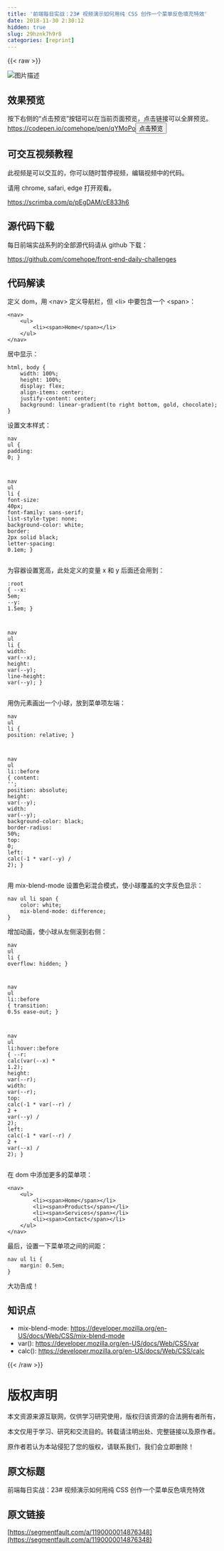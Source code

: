 ```yaml
---
title: '前端每日实战：23# 视频演示如何用纯 CSS 创作一个菜单反色填充特效' 
date: 2018-11-30 2:30:12
hidden: true
slug: 29hznk7h9r8
categories: [reprint]
---
```


{{< raw >}}

                    
<p><span class="img-wrap"><img data-src="/img/bVbcWJO?w=500&amp;h=500" src="https://static.alili.tech/img/bVbcWJO?w=500&amp;h=500" alt="图片描述" title="图片描述" style="cursor: pointer; display: inline;"></span></p>
<h2 id="articleHeader0">效果预览</h2>
<p>按下右侧的“点击预览”按钮可以在当前页面预览，点击链接可以全屏预览。<br><a href="https://codepen.io/comehope/pen/qYMoPo" rel="nofollow noreferrer" target="_blank">https://codepen.io/comehope/pen/qYMoPo</a><button class="btn btn-xs btn-default ml10 preview" data-url="comehope/pen/qYMoPo" data-typeid="3">点击预览</button></p>
<h2 id="articleHeader1">可交互视频教程</h2>
<p>此视频是可以交互的，你可以随时暂停视频，编辑视频中的代码。</p>
<p>请用 chrome, safari, edge 打开观看。</p>
<p><a href="https://scrimba.com/p/pEgDAM/cE833h6" rel="nofollow noreferrer" target="_blank">https://scrimba.com/p/pEgDAM/cE833h6</a></p>
<h2 id="articleHeader2">源代码下载</h2>
<p>每日前端实战系列的全部源代码请从 github 下载：</p>
<p><a href="https://github.com/comehope/front-end-daily-challenges" rel="nofollow noreferrer" target="_blank">https://github.com/comehope/front-end-daily-challenges</a></p>
<h2 id="articleHeader3">代码解读</h2>
<p>定义 dom，用 &lt;nav&gt; 定义导航栏，但 &lt;li&gt; 中要包含一个 &lt;span&gt;：</p>
<div class="widget-codetool" style="display:none;">
      <div class="widget-codetool--inner">
      <span class="selectCode code-tool" data-toggle="tooltip" data-placement="top" title="" data-original-title="全选"></span>
      <span type="button" class="copyCode code-tool" data-toggle="tooltip" data-placement="top" data-clipboard-text="<nav>
    <ul>
        <li><span>Home</span></li>
    </ul>
</nav>" title="" data-original-title="复制"></span>
      <span type="button" class="saveToNote code-tool" data-toggle="tooltip" data-placement="top" title="" data-original-title="放进笔记"></span>
      </div>
      </div><pre class="xml hljs"><code class="html"><span class="hljs-tag">&lt;<span class="hljs-name">nav</span>&gt;</span>
    <span class="hljs-tag">&lt;<span class="hljs-name">ul</span>&gt;</span>
        <span class="hljs-tag">&lt;<span class="hljs-name">li</span>&gt;</span><span class="hljs-tag">&lt;<span class="hljs-name">span</span>&gt;</span>Home<span class="hljs-tag">&lt;/<span class="hljs-name">span</span>&gt;</span><span class="hljs-tag">&lt;/<span class="hljs-name">li</span>&gt;</span>
    <span class="hljs-tag">&lt;/<span class="hljs-name">ul</span>&gt;</span>
<span class="hljs-tag">&lt;/<span class="hljs-name">nav</span>&gt;</span></code></pre>
<p>居中显示：</p>
<div class="widget-codetool" style="display:none;">
      <div class="widget-codetool--inner">
      <span class="selectCode code-tool" data-toggle="tooltip" data-placement="top" title="" data-original-title="全选"></span>
      <span type="button" class="copyCode code-tool" data-toggle="tooltip" data-placement="top" data-clipboard-text="html, body {
    width: 100%;
    height: 100%;
    display: flex;
    align-items: center;
    justify-content: center;
    background: linear-gradient(to right bottom, gold, chocolate);
}" title="" data-original-title="复制"></span>
      <span type="button" class="saveToNote code-tool" data-toggle="tooltip" data-placement="top" title="" data-original-title="放进笔记"></span>
      </div>
      </div><pre class="css hljs"><code class="css"><span class="hljs-selector-tag">html</span>, <span class="hljs-selector-tag">body</span> {
    <span class="hljs-attribute">width</span>: <span class="hljs-number">100%</span>;
    <span class="hljs-attribute">height</span>: <span class="hljs-number">100%</span>;
    <span class="hljs-attribute">display</span>: flex;
    <span class="hljs-attribute">align-items</span>: center;
    <span class="hljs-attribute">justify-content</span>: center;
    <span class="hljs-attribute">background</span>: <span class="hljs-built_in">linear-gradient</span>(to right bottom, gold, chocolate);
}</code></pre>
<p>设置文本样式：</p>
<div class="widget-codetool" style="display:none;">
      <div class="widget-codetool--inner">
      <span class="selectCode code-tool" data-toggle="tooltip" data-placement="top" title="" data-original-title="全选"></span>
      <span type="button" class="copyCode code-tool" data-toggle="tooltip" data-placement="top" data-clipboard-text="nav ul {
    padding: 0;
}

nav ul li {
    font-size: 40px;
    font-family: sans-serif;
    list-style-type: none;
    background-color: white;
    border: 2px solid black;
    letter-spacing: 0.1em;
}" title="" data-original-title="复制"></span>
      <span type="button" class="saveToNote code-tool" data-toggle="tooltip" data-placement="top" title="" data-original-title="放进笔记"></span>
      </div>
      </div><pre class="css hljs"><code class="css"><span class="hljs-selector-tag">nav</span> <span class="hljs-selector-tag">ul</span> {
    <span class="hljs-attribute">padding</span>: <span class="hljs-number">0</span>;
}

<span class="hljs-selector-tag">nav</span> <span class="hljs-selector-tag">ul</span> <span class="hljs-selector-tag">li</span> {
    <span class="hljs-attribute">font-size</span>: <span class="hljs-number">40px</span>;
    <span class="hljs-attribute">font-family</span>: sans-serif;
    <span class="hljs-attribute">list-style-type</span>: none;
    <span class="hljs-attribute">background-color</span>: white;
    <span class="hljs-attribute">border</span>: <span class="hljs-number">2px</span> solid black;
    <span class="hljs-attribute">letter-spacing</span>: <span class="hljs-number">0.1em</span>;
}</code></pre>
<p>为容器设置宽高，此处定义的变量 x 和 y 后面还会用到：</p>
<div class="widget-codetool" style="display:none;">
      <div class="widget-codetool--inner">
      <span class="selectCode code-tool" data-toggle="tooltip" data-placement="top" title="" data-original-title="全选"></span>
      <span type="button" class="copyCode code-tool" data-toggle="tooltip" data-placement="top" data-clipboard-text=":root {
    --x: 5em;
    --y: 1.5em;
}

nav ul li {
    width: var(--x);
    height: var(--y);
    line-height: var(--y);
}" title="" data-original-title="复制"></span>
      <span type="button" class="saveToNote code-tool" data-toggle="tooltip" data-placement="top" title="" data-original-title="放进笔记"></span>
      </div>
      </div><pre class="css hljs"><code class="css"><span class="hljs-selector-pseudo">:root</span> {
    <span class="hljs-attribute">--x</span>: <span class="hljs-number">5em</span>;
    <span class="hljs-attribute">--y</span>: <span class="hljs-number">1.5em</span>;
}

<span class="hljs-selector-tag">nav</span> <span class="hljs-selector-tag">ul</span> <span class="hljs-selector-tag">li</span> {
    <span class="hljs-attribute">width</span>: <span class="hljs-built_in">var</span>(--x);
    <span class="hljs-attribute">height</span>: <span class="hljs-built_in">var</span>(--y);
    <span class="hljs-attribute">line-height</span>: <span class="hljs-built_in">var</span>(--y);
}</code></pre>
<p>用伪元素画出一个小球，放到菜单项左端：</p>
<div class="widget-codetool" style="display:none;">
      <div class="widget-codetool--inner">
      <span class="selectCode code-tool" data-toggle="tooltip" data-placement="top" title="" data-original-title="全选"></span>
      <span type="button" class="copyCode code-tool" data-toggle="tooltip" data-placement="top" data-clipboard-text="nav ul li {
    position: relative;
}

nav ul li::before {
    content: '';
    position: absolute;
    height: var(--y);
    width: var(--y);
    background-color: black;
    border-radius: 50%;
    top: 0;
    left: calc(-1 * var(--y) / 2);
}" title="" data-original-title="复制"></span>
      <span type="button" class="saveToNote code-tool" data-toggle="tooltip" data-placement="top" title="" data-original-title="放进笔记"></span>
      </div>
      </div><pre class="css hljs"><code class="css"><span class="hljs-selector-tag">nav</span> <span class="hljs-selector-tag">ul</span> <span class="hljs-selector-tag">li</span> {
    <span class="hljs-attribute">position</span>: relative;
}

<span class="hljs-selector-tag">nav</span> <span class="hljs-selector-tag">ul</span> <span class="hljs-selector-tag">li</span><span class="hljs-selector-pseudo">::before</span> {
    <span class="hljs-attribute">content</span>: <span class="hljs-string">''</span>;
    <span class="hljs-attribute">position</span>: absolute;
    <span class="hljs-attribute">height</span>: <span class="hljs-built_in">var</span>(--y);
    <span class="hljs-attribute">width</span>: <span class="hljs-built_in">var</span>(--y);
    <span class="hljs-attribute">background-color</span>: black;
    <span class="hljs-attribute">border-radius</span>: <span class="hljs-number">50%</span>;
    <span class="hljs-attribute">top</span>: <span class="hljs-number">0</span>;
    <span class="hljs-attribute">left</span>: <span class="hljs-built_in">calc</span>(-1 * var(--y) / <span class="hljs-number">2</span>);
}</code></pre>
<p>用 mix-blend-mode 设置色彩混合模式，使小球覆盖的文字反色显示：</p>
<div class="widget-codetool" style="display:none;">
      <div class="widget-codetool--inner">
      <span class="selectCode code-tool" data-toggle="tooltip" data-placement="top" title="" data-original-title="全选"></span>
      <span type="button" class="copyCode code-tool" data-toggle="tooltip" data-placement="top" data-clipboard-text="nav ul li span {
    color: white;
    mix-blend-mode: difference;
}" title="" data-original-title="复制"></span>
      <span type="button" class="saveToNote code-tool" data-toggle="tooltip" data-placement="top" title="" data-original-title="放进笔记"></span>
      </div>
      </div><pre class="css hljs"><code class="css"><span class="hljs-selector-tag">nav</span> <span class="hljs-selector-tag">ul</span> <span class="hljs-selector-tag">li</span> <span class="hljs-selector-tag">span</span> {
    <span class="hljs-attribute">color</span>: white;
    <span class="hljs-attribute">mix-blend-mode</span>: difference;
}</code></pre>
<p>增加动画，使小球从左侧滚到右侧：</p>
<div class="widget-codetool" style="display:none;">
      <div class="widget-codetool--inner">
      <span class="selectCode code-tool" data-toggle="tooltip" data-placement="top" title="" data-original-title="全选"></span>
      <span type="button" class="copyCode code-tool" data-toggle="tooltip" data-placement="top" data-clipboard-text="nav ul li {
    overflow: hidden;
}

nav ul li::before {
    transition: 0.5s ease-out;
}

nav ul li:hover::before {
    --r: calc(var(--x) * 1.2);
    height: var(--r);
    width: var(--r);
    top: calc(-1 * var(--r) / 2 + var(--y) / 2);
    left: calc(-1 * var(--r) / 2 + var(--x) / 2);
}" title="" data-original-title="复制"></span>
      <span type="button" class="saveToNote code-tool" data-toggle="tooltip" data-placement="top" title="" data-original-title="放进笔记"></span>
      </div>
      </div><pre class="css hljs"><code class="css"><span class="hljs-selector-tag">nav</span> <span class="hljs-selector-tag">ul</span> <span class="hljs-selector-tag">li</span> {
    <span class="hljs-attribute">overflow</span>: hidden;
}

<span class="hljs-selector-tag">nav</span> <span class="hljs-selector-tag">ul</span> <span class="hljs-selector-tag">li</span><span class="hljs-selector-pseudo">::before</span> {
    <span class="hljs-attribute">transition</span>: <span class="hljs-number">0.5s</span> ease-out;
}

<span class="hljs-selector-tag">nav</span> <span class="hljs-selector-tag">ul</span> <span class="hljs-selector-tag">li</span><span class="hljs-selector-pseudo">:hover</span><span class="hljs-selector-pseudo">::before</span> {
    <span class="hljs-attribute">--r</span>: <span class="hljs-built_in">calc</span>(var(--x) * <span class="hljs-number">1.2</span>);
    <span class="hljs-attribute">height</span>: <span class="hljs-built_in">var</span>(--r);
    <span class="hljs-attribute">width</span>: <span class="hljs-built_in">var</span>(--r);
    <span class="hljs-attribute">top</span>: <span class="hljs-built_in">calc</span>(-1 * var(--r) / <span class="hljs-number">2</span> + <span class="hljs-built_in">var</span>(--y) / <span class="hljs-number">2</span>);
    <span class="hljs-attribute">left</span>: <span class="hljs-built_in">calc</span>(-1 * var(--r) / <span class="hljs-number">2</span> + <span class="hljs-built_in">var</span>(--x) / <span class="hljs-number">2</span>);
}</code></pre>
<p>在 dom 中添加更多的菜单项：</p>
<div class="widget-codetool" style="display:none;">
      <div class="widget-codetool--inner">
      <span class="selectCode code-tool" data-toggle="tooltip" data-placement="top" title="" data-original-title="全选"></span>
      <span type="button" class="copyCode code-tool" data-toggle="tooltip" data-placement="top" data-clipboard-text="<nav>
    <ul>
        <li><span>Home</span></li>
        <li><span>Products</span></li>
        <li><span>Services</span></li>
        <li><span>Contact</span></li>
    </ul>
</nav>" title="" data-original-title="复制"></span>
      <span type="button" class="saveToNote code-tool" data-toggle="tooltip" data-placement="top" title="" data-original-title="放进笔记"></span>
      </div>
      </div><pre class="css hljs"><code class="css">&lt;<span class="hljs-selector-tag">nav</span>&gt;
    &lt;<span class="hljs-selector-tag">ul</span>&gt;
        &lt;<span class="hljs-selector-tag">li</span>&gt;&lt;<span class="hljs-selector-tag">span</span>&gt;<span class="hljs-selector-tag">Home</span>&lt;/<span class="hljs-selector-tag">span</span>&gt;&lt;/<span class="hljs-selector-tag">li</span>&gt;
        &lt;<span class="hljs-selector-tag">li</span>&gt;&lt;<span class="hljs-selector-tag">span</span>&gt;<span class="hljs-selector-tag">Products</span>&lt;/<span class="hljs-selector-tag">span</span>&gt;&lt;/<span class="hljs-selector-tag">li</span>&gt;
        &lt;<span class="hljs-selector-tag">li</span>&gt;&lt;<span class="hljs-selector-tag">span</span>&gt;<span class="hljs-selector-tag">Services</span>&lt;/<span class="hljs-selector-tag">span</span>&gt;&lt;/<span class="hljs-selector-tag">li</span>&gt;
        &lt;<span class="hljs-selector-tag">li</span>&gt;&lt;<span class="hljs-selector-tag">span</span>&gt;<span class="hljs-selector-tag">Contact</span>&lt;/<span class="hljs-selector-tag">span</span>&gt;&lt;/<span class="hljs-selector-tag">li</span>&gt;
    &lt;/<span class="hljs-selector-tag">ul</span>&gt;
&lt;/<span class="hljs-selector-tag">nav</span>&gt;</code></pre>
<p>最后，设置一下菜单项之间的间距：</p>
<div class="widget-codetool" style="display:none;">
      <div class="widget-codetool--inner">
      <span class="selectCode code-tool" data-toggle="tooltip" data-placement="top" title="" data-original-title="全选"></span>
      <span type="button" class="copyCode code-tool" data-toggle="tooltip" data-placement="top" data-clipboard-text="nav ul li {
    margin: 0.5em;
}" title="" data-original-title="复制"></span>
      <span type="button" class="saveToNote code-tool" data-toggle="tooltip" data-placement="top" title="" data-original-title="放进笔记"></span>
      </div>
      </div><pre class="css hljs"><code class="css"><span class="hljs-selector-tag">nav</span> <span class="hljs-selector-tag">ul</span> <span class="hljs-selector-tag">li</span> {
    <span class="hljs-attribute">margin</span>: <span class="hljs-number">0.5em</span>;
}</code></pre>
<p>大功告成！</p>
<h2 id="articleHeader4">知识点</h2>
<ul>
<li>mix-blend-mode: <a href="https://developer.mozilla.org/en-US/docs/Web/CSS/mix-blend-mode" rel="nofollow noreferrer" target="_blank">https://developer.mozilla.org/en-US/docs/Web/CSS/mix-blend-mode</a>
</li>
<li>var(): <a href="https://developer.mozilla.org/en-US/docs/Web/CSS/var" rel="nofollow noreferrer" target="_blank">https://developer.mozilla.org/en-US/docs/Web/CSS/var</a>
</li>
<li>calc(): <a href="https://developer.mozilla.org/en-US/docs/Web/CSS/calc" rel="nofollow noreferrer" target="_blank">https://developer.mozilla.org/en-US/docs/Web/CSS/calc</a>
</li>
</ul>

                
{{< /raw >}}

# 版权声明
本文资源来源互联网，仅供学习研究使用，版权归该资源的合法拥有者所有，

本文仅用于学习、研究和交流目的。转载请注明出处、完整链接以及原作者。

原作者若认为本站侵犯了您的版权，请联系我们，我们会立即删除！

## 原文标题
前端每日实战：23# 视频演示如何用纯 CSS 创作一个菜单反色填充特效

## 原文链接
[https://segmentfault.com/a/1190000014876348](https://segmentfault.com/a/1190000014876348)

